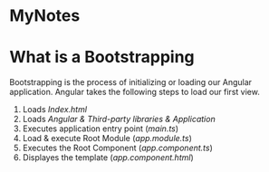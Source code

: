 # MyNotes
# What is a Bootstrapping
Bootstrapping is the process of initializing or loading our Angular application.
Angular takes the following steps to load our first view.

1. Loads *Index.html*
2. Loads *Angular & Third-party libraries & Application*
3. Executes application entry point (*main.ts*)
4. Load & execute Root Module (*app.module.ts*)
5. Executes the Root Component (*app.component.ts*)
6. Displayes the template (*app.component.html*)